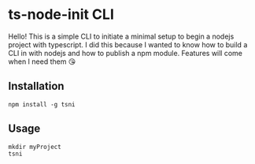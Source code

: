 # ts-node-init CLI

Hello! This is a simple CLI to initiate a minimal setup to begin a nodejs project with typescript. I did this because I wanted to know how to build a CLI in with nodejs and how to publish a npm module. Features will come when I need them :kissing_heart:

## Installation

```
npm install -g tsni
```

## Usage

```
mkdir myProject
tsni
```
